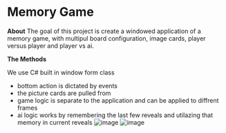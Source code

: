 # Memory Game
**About**
The goal of this project is create a windowed application of a memory game, with multipul board configuration, image cards, player versus player and player vs ai.


**The Methods**

We use C# built in window form class
* bottom action is dictated by events
* the picture cards are pulled from 
* game logic is separate to the application and can be applied to diffrent frames
* ai logic works by remembering the last few reveals and utilazing that memory in current reveals
![image](https://user-images.githubusercontent.com/78749321/135668279-9c590ebe-c842-4f0a-8571-f67b0c22612b.png)
![image](https://user-images.githubusercontent.com/78749321/135668412-90189d95-3538-438b-834f-a9147a3bbb8b.png)
